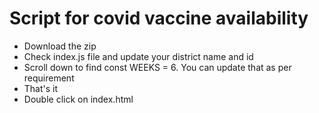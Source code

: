 # Script for covid vaccine availability

* Download the zip
* Check index.js file and update your district name and id
* Scroll down to find const WEEKS = 6. You can update that as per requirement
* That's it
* Double click on index.html
